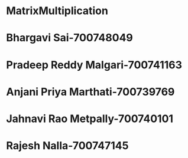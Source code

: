 # MatrixMultiplication
# Bhargavi Sai-700748049
# Pradeep Reddy Malgari-700741163
# Anjani Priya Marthati-700739769
# Jahnavi Rao Metpally-700740101
# Rajesh Nalla-700747145
